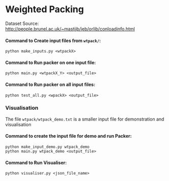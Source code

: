# Weighted Packing

Dataset Source: http://people.brunel.ac.uk/~mastjjb/jeb/orlib/conloadinfo.html

#### Command to Create input files from `wtpack/`:
    python make_inputs.py <wtpackX>

#### Command to Run packer on one input file:
    python main.py <wtpackX_Y> <output_file>

#### Command to Run packer on all input files:
    python test_all.py <wpackX> <output_file>

### Visualisation
The file `wtpack/wtpack_demo.txt` is a smaller input file for demonstration and visualisation

#### Command to create the input file for demo and run Packer:
    python make_input_demo.py wtpack_demo
    python main.py wtpack_demo <output_file>
#### Command to Run Visualiser:
    python visualiser.py <json_file_name>


